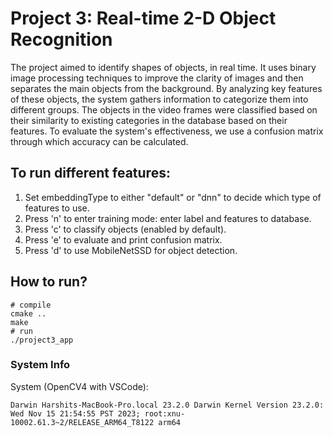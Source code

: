 # Project 3: Real-time 2-D Object Recognition

The project aimed to identify shapes of objects, in real time. It uses binary image processing techniques to improve the clarity of images and then separates the main objects from the background. By analyzing key features of these objects, the system gathers information to categorize them into different groups. The objects in the video frames were classified based on their similarity to existing categories in the database based on their features. To evaluate the system's effectiveness, we use a confusion matrix through which accuracy can be calculated.

## To run different features:

1. Set embeddingType to either "default" or "dnn" to decide which type of features to use.
2. Press 'n' to enter training mode: enter label and features to database.
3. Press 'c' to classify objects (enabled by default).
4. Press 'e' to evaluate and print confusion matrix.
5. Press 'd' to use MobileNetSSD for object detection.

## How to run?

```
# compile
cmake ..
make
# run
./project3_app
```

### System Info

System (OpenCV4 with VSCode): 
```
Darwin Harshits-MacBook-Pro.local 23.2.0 Darwin Kernel Version 23.2.0: Wed Nov 15 21:54:55 PST 2023; root:xnu-10002.61.3~2/RELEASE_ARM64_T8122 arm64
```
